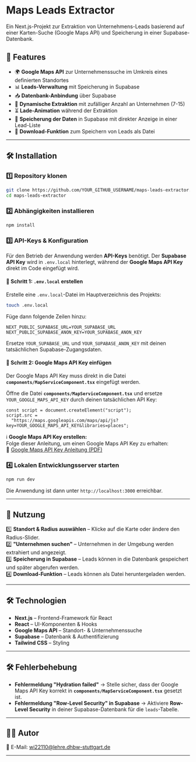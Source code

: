 
# Maps Leads Extractor

Ein Next.js-Projekt zur Extraktion von Unternehmens-Leads basierend auf einer Karten-Suche (Google Maps API) und Speicherung in einer Supabase-Datenbank.

## 🚀 Features

- 🌍 **Google Maps API** zur Unternehmenssuche im Umkreis eines definierten Standortes
- 📊 **Leads-Verwaltung** mit Speicherung in Supabase
- 📥 **Datenbank-Anbindung** über Supabase
- 🔄 **Dynamische Extraktion** mit zufälliger Anzahl an Unternehmen (7-15)
- ⏳ **Lade-Animation** während der Extraktion
- 💾 **Speicherung der Daten** in Supabase mit direkter Anzeige in einer Lead-Liste
- 📂 **Download-Funktion** zum Speichern von Leads als Datei

---

## 🛠️ Installation

### 1️⃣ Repository klonen
```sh
git clone https://github.com/YOUR_GITHUB_USERNAME/maps-leads-extractor.git
cd maps-leads-extractor
```

### 2️⃣ Abhängigkeiten installieren
```sh
npm install
```

### 3️⃣ API-Keys & Konfiguration

Für den Betrieb der Anwendung werden **API-Keys** benötigt. Der **Supabase API Key** wird in `.env.local` hinterlegt, während der **Google Maps API Key** direkt im Code eingefügt wird.

#### 🔹 **Schritt 1: `.env.local` erstellen**
Erstelle eine `.env.local`-Datei im Hauptverzeichnis des Projekts:

```sh
touch .env.local
```

Füge dann folgende Zeilen hinzu:

```
NEXT_PUBLIC_SUPABASE_URL=YOUR_SUPABASE_URL
NEXT_PUBLIC_SUPABASE_ANON_KEY=YOUR_SUPABASE_ANON_KEY
```

Ersetze `YOUR_SUPABASE_URL` und `YOUR_SUPABASE_ANON_KEY` mit deinen tatsächlichen Supabase-Zugangsdaten.

#### 🔹 **Schritt 2: Google Maps API Key einfügen**
Der Google Maps API Key muss direkt in die Datei **`components/MapServiceComponent.tsx`** eingefügt werden.

Öffne die Datei **`components/MapServiceComponent.tsx`** und ersetze `YOUR_GOOGLE_MAPS_API_KEY` durch deinen tatsächlichen API Key:

```tsx
const script = document.createElement("script");
script.src =
  "https://maps.googleapis.com/maps/api/js?key=YOUR_GOOGLE_MAPS_API_KEY&libraries=places";
```

ℹ️ **Google Maps API Key erstellen:**  
Folge dieser Anleitung, um einen Google Maps API Key zu erhalten:  
🔗 [Google Maps API Key Anleitung (PDF)]([https://www.winorder.com/download/WinOrder-Anleitung-GoogleMaps-ApiKey.pdf](https://www.winorder.com/download/WinOrder-Anleitung-GoogleMaps-ApiKey.pdf))

### 4️⃣ Lokalen Entwicklungsserver starten
```sh
npm run dev
```

Die Anwendung ist dann unter `http://localhost:3000` erreichbar.

---

## 📌 Nutzung

1️⃣ **Standort & Radius auswählen** – Klicke auf die Karte oder ändere den Radius-Slider.  
2️⃣ **"Unternehmen suchen"** – Unternehmen in der Umgebung werden extrahiert und angezeigt.  
3️⃣ **Speicherung in Supabase** – Leads können in die Datenbank gespeichert und später abgerufen werden.  
4️⃣ **Download-Funktion** – Leads können als Datei heruntergeladen werden.

---

## 🛠️ Technologien

- **Next.js** – Frontend-Framework für React
- **React** – UI-Komponenten & Hooks
- **Google Maps API** – Standort- & Unternehmenssuche
- **Supabase** – Datenbank & Authentifizierung
- **Tailwind CSS** – Styling

---


## 🛠️ Fehlerbehebung

- **Fehlermeldung "Hydration failed"** → Stelle sicher, dass der Google Maps API Key korrekt in **`components/MapServiceComponent.tsx`** gesetzt ist.  
- **Fehlermeldung "Row-Level Security" in Supabase** → Aktiviere **Row-Level Security** in deiner Supabase-Datenbank für die `leads`-Tabelle.

---

## 👨‍💻 Autor

📧 E-Mail: wi22110@lehre.dhbw-stuttgart.de  

---

